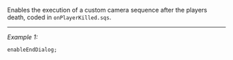 Enables the execution of a custom camera sequence after the players death, coded in `onPlayerKilled.sqs`.


---
*Example 1:*
```sqf
enableEndDialog;
```